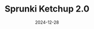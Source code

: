 ---
title: Sprunki Ketchup 2.0
pageTitle: Sprunki Ketchup 2.0 - Sprunki lily - The Magical Game Character.
slug: sprunki-ketchup-2.0
gameUrl: https://game.sprunkix.com/game/sprunki-katchup-2/index.html
ogImage: /images/sprunki-ketchup-2.jpg
date: 2024-12-28
position: 3
videosUrl:
    - url: kuBbHV9kfRI
---